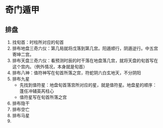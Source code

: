 # 奇门遁甲

## 排盘

1. 找旬首：时柱所对应的旬首
2. 排布地盘三奇六仪：第几局就将戊落到第几宫。阳遁顺行，阴遁逆行。中五宫寄坤二宫。
3. 排布天盘三奇六仪：看预测时辰的时干落在地盘落几宫，就将天盘的旬首写在这个宫内。（例外情况，本身就是旬首）
4. 排布八神：值符神写在旬首所落之宫，符蛇阴六白玄地天，不分阴阳
5. 排布九星
   - 先找到值符星：地盘旬首落宫所对应的星，就是值符星。地盘星的顺序：蓬任冲辅英芮柱心
   - 值符星写在旬首所落之宫
6. 排布隐干
7. 排布空亡
8. 排布马星
9. 